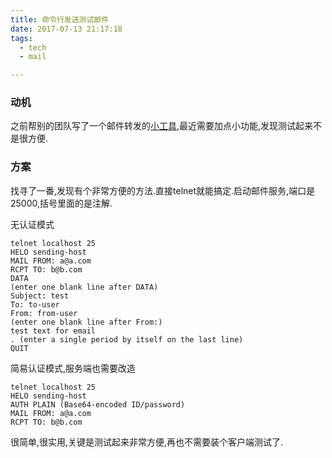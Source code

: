 ```yaml
---
title: 命令行发送测试邮件
date: 2017-07-13 21:17:18
tags:
  - tech
  - mail

---
```


### 动机
之前帮别的团队写了一个邮件转发的[小工具](http://blog.chengchao.name/2013/10/10/java-email-server/),最近需要加点小功能,发现测试起来不是很方便.

### 方案
找寻了一番,发现有个非常方便的方法.直接telnet就能搞定.启动邮件服务,端口是25000,括号里面的是注解.


无认证模式

```shell
telnet localhost 25 
HELO sending-host
MAIL FROM: a@a.com
RCPT TO: b@b.com
DATA
(enter one blank line after DATA)
Subject: test
To: to-user
From: from-user
(enter one blank line after From:)
test text for email
. (enter a single period by itself on the last line)
QUIT
```

简易认证模式,服务端也需要改造

```shell
telnet localhost 25 
HELO sending-host
AUTH PLAIN (Base64-encoded ID/password)
MAIL FROM: a@a.com
RCPT TO: b@b.com
```

很简单,很实用,关键是测试起来非常方便,再也不需要装个客户端测试了.

